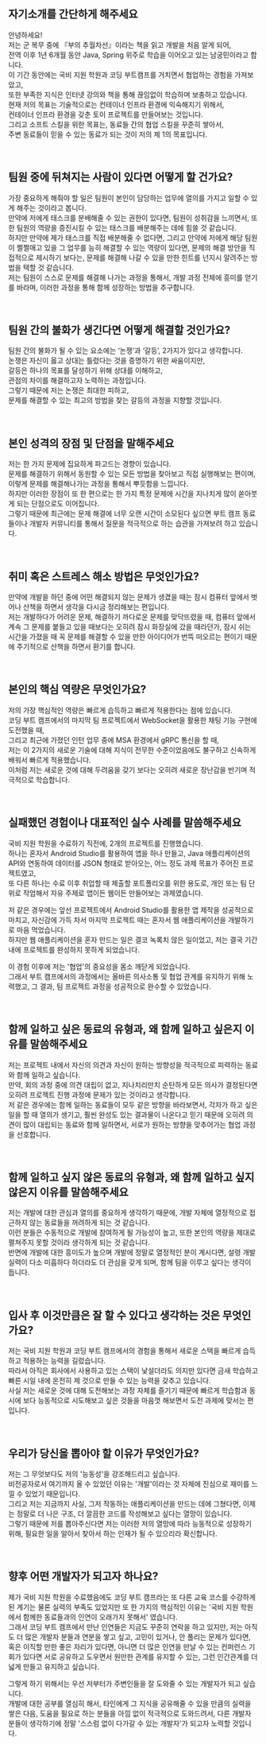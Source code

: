 ## 자기소개를 간단하게 해주세요

안녕하세요!  
저는 군 복무 중에 『부의 추월차선』이라는 책을 읽고 개발을 처음 알게 되어,  
전역 이후 1년 6개월 동안 Java, Spring 위주로 학습을 이어오고 있는 남궁민이라고 합니다.  
이 기간 동안에는 국비 지원 학원과 코딩 부트캠프를 거치면서 협업하는 경험을 가져보았고,  
또한 부족한 지식은 인터넷 강의와 책을 통해 끊임없이 학습하며 보충하고 있습니다.  
현재 저의 목표는 기술적으로는 컨테이너 인프라 환경에 익숙해지기 위해서,  
컨테이너 인프라 환경을 갖춘 토이 프로젝트를 만들어보는 것입니다.  
그리고 소프트 스킬을 위한 목표는, 동료들 간의 협업 스킬을 꾸준히 쌓아서,  
주변 동료들이 믿을 수 있는 동료가 되는 것이 저의 제 1의 목표입니다.

<br>

## 팀원 중에 뒤쳐지는 사람이 있다면 어떻게 할 건가요?

가장 중요하게 해줘야 할 일은 팀원이 본인이 담당하는 업무에 열의를 가지고 일할 수 있게 해주는 것이라고 봅니다.  
만약에 저에게 태스크를 분배해줄 수 있는 권한이 있다면, 팀원이 성취감을 느끼면서, 또한 팀원의 역량을 증진시킬 수 있는 태스크를 배분해주는 데에 힘쓸 것 같습니다.  
하지만 만약에 제가 태스크를 직접 배분해줄 수 없다면, 그리고 만약에 저에게 해당 팀원이 쩔쩔매고 있을 그 업무를 능히 해결할 수 있는 역량이 있다면, 문제의 해결 방안을 직접적으로 제시하기 보다는, 문제를 해결해 나갈 수 있을 만한 힌트를 넌지시 알려주는 방법을 택할 것 같습니다.  
저는 팀원이 스스로 문제를 해결해 나가는 과정을 통해서, 개발 과정 전체에 흥미를 얻기를 바라며, 이러한 과정을 통해 함께 성장하는 방법을 추구합니다.

<br>

## 팀원 간의 불화가 생긴다면 어떻게 해결할 것인가요?

팀원 간의 불화가 될 수 있는 요소에는 ‘논쟁’과 ‘갈등’, 2가지가 있다고 생각합니다.  
논쟁은 자신이 옳고 상대는 틀렸다는 것을 증명하기 위한 싸움이지만,  
갈등은 하나의 목표를 달성하기 위해 상대를 이해하고,  
관점의 차이를 해결하고자 노력하는 과정입니다.  
그렇기 때문에 저는 논쟁은 최대한 피하고,  
문제를 해결할 수 있는 최고의 방법을 찾는 갈등의 과정을 지향할 것입니다.

<br>

## 본인 성격의 장점 및 단점을 말해주세요

저는 한 가지 문제에 집요하게 파고드는 경향이 있습니다.  
문제를 해결하기 위해서 동원할 수 있는 모든 방법을 찾아보고 직접 실행해보는 편이며, 이렇게 문제를 해결해나가는 과정을 통해서 뿌듯함을 느낍니다.  
하지만 이러한 장점이 또 한 편으로는 한 가지 특정 문제에 시간을 지나치게 많이 쏟아붓게 되는 단점으로도 이어집니다.  
그렇기 때문에 최근에는 문제 해결에 너무 오랜 시간이 소모된다 싶으면 부트 캠프 동료들이나 개발자 커뮤니티를 통해서 질문을 적극적으로 하는 습관을 가져보려 하고 있습니다.

<br>

## 취미 혹은 스트레스 해소 방법은 무엇인가요?

만약에 개발을 하던 중에 어떤 해결되지 않는 문제가 생겼을 때는 잠시 컴퓨터 앞에서 벗어나 산책을 하면서 생각을 다시금 정리해보는 편입니다.  
저는 개발하다가 어려운 문제, 해결하기 까다로운 문제를 맞닥뜨렸을 때, 컴퓨터 앞에서 계속 그 문제를 붙들고 있을 때보다는 오히려 잠시 화장실에 갔을 때라던가, 잠시 쉬는 시간을 가졌을 때 꼭 문제를 해결할 수 있을 만한 아이디어가 번뜩 떠오르는 편이기 때문에 주기적으로 산책을 하면서 환기를 합니다.

<br>

## 본인의 핵심 역량은 무엇인가요?

저의 가장 핵심적인 역량은 빠르게 습득하고 빠르게 적용한다는 점에 있습니다.  
코딩 부트 캠프에서의 마지막 팀 프로젝트에서 WebSocket을 활용한 채팅 기능 구현에 도전했을 때,  
그리고 최근에 가졌던 인턴 업무 중에 MSA 환경에서 gRPC 통신을 할 때,  
저는 이 2가지의 새로운 기술에 대해 지식이 전무한 수준이었음에도 불구하고 신속하게 배워서 빠르게 적용했습니다.  
이처럼 저는 새로운 것에 대해 두려움을 갖기 보다는 오히려 새로운 장난감을 반기며 적극적으로 학습합니다.

<br>

## 실패했던 경험이나 대표적인 실수 사례를 말씀해주세요

국비 지원 학원을 수료하기 직전에, 2개의 프로젝트를 진행했습니다.  
하나는 혼자서 Android Studio를 활용하여 앱을 하나 만들고, Java 애플리케이션의 API와 연동하여 데이터를 JSON 형태로 받아오는, 어느 정도 과제 목표가 주어진 프로젝트였고,  
또 다른 하나는 수료 이후 취업할 때 제출할 포트폴리오를 위한 용도로, 개인 또는 팀 단위로 작업해서 자유 주제로 앱이든 웹이든 만들어보는 과제였습니다.

저 같은 경우에는 앞선 프로젝트에서 Android Studio를 활용한 앱 제작을 성공적으로 마치고, 자신감에 가득 차서 마지막 프로젝트 때는 혼자서 웹 애플리케이션을 개발하기로 마음 먹었습니다.  
하지만 웹 애플리케이션을 혼자 만드는 일은 결코 녹록치 않은 일이었고, 저는 결국 기간 내에 프로젝트를 완성하지 못하게 되었습니다.

이 경험 이후에 저는 '협업'의 중요성을 몸소 깨닫게 되었습니다.  
그래서 부트 캠프에서의 과정에서는 올바른 의사소통 및 협업 관계를 유지하기 위해 노력했고, 그 결과, 팀 프로젝트 과정을 성공적으로 완수할 수 있었습니다.

<br>

## 함께 일하고 싶은 동료의 유형과, 왜 함께 일하고 싶은지 이유를 말씀해주세요

저는 프로젝트 내에서 자신의 의견과 자신이 원하는 방향성을 적극적으로 피력하는 동료와 함께 일하고 싶습니다.  
만약, 회의 과정 중에 의견 대립이 없고, 지나치리만치 순탄하게 모든 의사가 결정된다면 오히려 프로젝트 진행 과정에 문제가 있는 것이라고 생각합니다.  
저 같은 경우에는 함께 일하는 동료들이 모두 같은 방향을 바라보면서, 각자가 하고 싶은 일을 할 때 열의가 생기고, 훨씬 완성도 있는 결과물이 나온다고 믿기 때문에 오히려 의견이 많이 대립되는 동료와 함께 일하면서, 서로가 원하는 방향을 맞추어가는 협업 과정을 선호합니다.

<br>

## 함께 일하고 싶지 않은 동료의 유형과, 왜 함께 일하고 싶지 않은지 이유를 말씀해주세요

저는 개발에 대한 관심과 열의를 중요하게 생각하기 때문에, 개발 자체에 열정적으로 접근하지 않는 동료들을 꺼려하게 되는 것 같습니다.  
이런 분들은 수동적으로 개발에 참여하게 될 가능성이 높고, 또한 본인의 역량을 제대로 펼쳐주지 못할 것이라 생각하게 되는 것 같습니다.  
반면에 개발에 대한 흥미도가 높으며 개발에 정말로 열정적인 분이 계시다면, 설령 개발 실력이 다소 미흡하다 하더라도 더 관심을 갖게 되며, 함께 팀을 이루고 싶다는 생각이 듭니다.

<br>

## 입사 후 이것만큼은 잘 할 수 있다고 생각하는 것은 무엇인가요?

저는 국비 지원 학원과 코딩 부트 캠프에서의 경험을 통해서 새로운 스택을 빠르게 습득하고 적용하는 능력을 길렀습니다.  
따라서 아직은 회사에서 사용하고 있는 스택이 낯설더라도 의지만 있다면 금새 학습하고 빠른 시일 내에 온전히 제 것으로 만들 수 있는 능력을 갖추고 있습니다.  
사실 저는 새로운 것에 대해 도전해보는 과정 자체를 즐기기 때문에 빠르게 학습함과 동시에 보다 능동적으로 시도해보고 싶은 것들을 마음껏 해보면서 도전 과제에 맞서는 편입니다.

<br>

## 우리가 당신을 뽑아야 할 이유가 무엇인가요?

저는 그 무엇보다도 저의 '능동성'을 강조해드리고 싶습니다.  
비전공자로서 여기까지 올 수 있었던 이유는 '개발'이라는 것 자체에 진심으로 재미를 느낄 수 있었기 때문입니다.  
그리고 저는 지금까지 사실, 그저 작동하는 애플리케이션을 만드는 데에 그쳤다면, 이제는 정말로 더 나은 구조, 더 깔끔한 코드를 작성해보고 싶다는 열망이 있습니다.  
그렇기 때문에 저를 뽑아주신다면 저는 이러한 저의 열망에 따라 능동적으로 성장하기 위해, 필요한 일을 알아서 찾아서 하는 인재가 될 수 있으리라 확신합니다.

<br>

## 향후 어떤 개발자가 되고자 하나요?

제가 국비 지원 학원을 수료했음에도 코딩 부트 캠프라는 또 다른 교육 코스를 수강하게 된 계기는 물론 실력의 부족도 있었지만 또 한 가지의 핵심적인 이유는 '국비 지원 학원에서 함께한 동료들과의 인연이 오래가지 못해서' 였습니다.  
그래서 코딩 부트 캠프에서 만난 인연들은 지금도 꾸준히 연락을 하고 있지만, 저는 아직도 더 많은 개발자 분들과 연분을 쌓고 싶고, 고민이 있거나, 안 풀리는 문제가 있다면, 혹은 이직할 만한 좋은 자리가 있다면, 아니면 더 많은 인연을 만날 수 있는 컨퍼런스 기회가 있다면 서로 공유하고 도우면서 원만한 관계를 유지할 수 있는, 그런 인간관계를 더 넓게 만들고 유지하고 싶습니다.

그렇게 하기 위해서는 우선 저부터가 주변인들을 잘 도와줄 수 있는 개발자가 되고 싶습니다.  
개발에 대한 공부를 열심히 해서, 타인에게 그 지식을 공유해줄 수 있을 만큼의 실력을 쌓은 다음, 도움을 필요로 하는 분들을 아낌 없이 적극적으로 도와드려서, 다른 개발자 분들이 생각하기에 정말 '스스럼 없이 다가갈 수 있는 개발자'가 되고자 노력할 것입니다.
